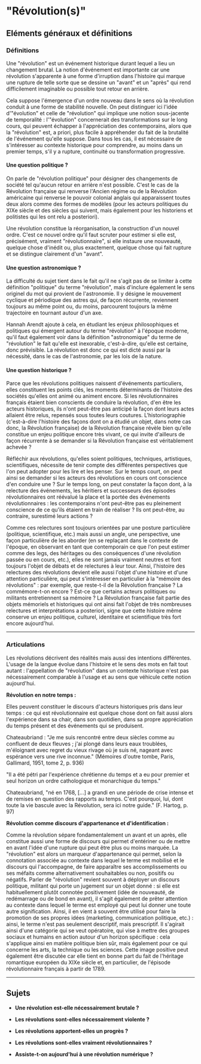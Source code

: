 # "Révolution(s)"

## Eléments généraux et définitions

### Définitions

Une "révolution" est un événement historique durant lequel a lieu un changement brutal. La notion d'événement est importante car une révolution s'apparente à une forme d'irruption dans l'histoire qui marque une rupture de telle sorte que se dessine un "avant" et un "après" qui rend difficilement imaginable ou possible tout retour en arrière.

Cela suppose l'émergence d'un ordre nouveau dans le sens où la révolution conduit à une forme de stabilité nouvelle. On peut distinguer ici l'idée d'"évolution" et celle de "révolution" qui implique une notion sous-jacente de temporalité : l'"évolution" concernerait des transformations sur le long cours, qui peuvent échapper à l'appréciation des contemporains, alors que la "révolution" est, a priori, plus facile à appréhender du fait de la brutalité de l'événement qu'elle suppose. Dans tous les cas, il est nécessaire de s'intéresser au contexte historique pour comprendre, au moins dans un premier temps, s'il y a rupture, continuité ou transformation progressive.

#### Une question politique ?

On parle de "révolution politique" pour désigner des changements de société tel qu'aucun retour en arrière n'est possible. C'est le cas de la Révolution française qui renverse l'Ancien régime ou de la Révolution américaine qui renverse le pouvoir colonial anglais qui apparaissent toutes deux alors comme des formes de modèles (pour les acteurs politiques du XIXe siècle et des siècles qui suivent, mais également pour les historiens et politistes qui les ont relu a posteriori).

Une révolution constitue la réorganisation, la construction d'un nouvel ordre. C'est ce nouvel ordre qu'il faut scruter pour estimer si elle est, précisément, vraiment "révolutionnaire", si elle instaure une nouveauté, quelque chose d'inédit ou, plus exactement, quelque chose qui fait rupture et se distingue clairement d'un "avant".

#### Une question astronomique ?

La difficulté du sujet tient dans le fait qu'il ne s'agit pas de se limiter à cette définition "politique" du terme "révolution", mais d'inclure également le sens originel du mot qui provient de l'astronomie. Il y désigne le mouvement cyclique et périodique des astres qui, de façon récurrente, reviennent toujours au même point ou, du moins, parcourent toujours la même trajectoire en tournant autour d'un axe.

Hannah Arendt ajoute à cela, en étudiant les enjeux philosophiques et politiques qui émergent autour du terme "révolution" à l'époque moderne, qu'il faut également voir dans la définition "astronomique" du terme de "révolution" le fait qu'elle est inexorable, c'est-à-dire, qu'elle est certaine, donc prévisible. La révolution est donc ce qui est dicté aussi par la nécessité, dans le cas de l'astronomie, par les lois de la nature.

#### Une question historique ?

Parce que les révolutions politiques naissent d'événements particuliers, elles constituent les points clés, les moments déterminants de l'histoire des sociétés qu'elles ont animé ou animent encore. Si les révolutionnaires français étaient bien conscients de conduire la révolution, d'en être les acteurs historiques, ils n'ont peut-être pas anticipé la façon dont leurs actes allaient être relus, repensés sous toutes leurs coutures. L'historiographie (c'est-à-dire l'histoire des façons dont on a étudié un objet, dans notre cas donc, la Révolution française) de la Révolution française révèle bien qu'elle constitue un enjeu politique encore très vivant, ce qui invite d'ailleurs de façon récurrente à se demander si la Révolution française est véritablement achevée ?

Réfléchir aux révolutions, qu'elles soient politiques, techniques, artistiques, scientifiques, nécessite de tenir compte des différentes perspectives que l'on peut adopter pour les lire et les penser. Sur le temps court, on peut ainsi se demander si les acteurs des révolutions en cours ont conscience d'en conduire une ? Sur le temps long, on peut constater la façon dont, à la relecture des événements, les héritiers et successeurs des épisodes révolutionnaires ont réévalué la place et la portée des événements révolutionnaires : les contemporains n'ont peut-être pas eu pleinement conscience de ce qu'ils étaient en train de réaliser ? Ils ont peut-être, au contraire, surestimé leurs actions ?

Comme ces relectures sont toujours orientées par une posture particulière (politique, scientifique, etc.) mais aussi un angle, une perspective, une façon particulière de les aborder (en se replaçant dans le contexte de l'époque, en observant en tant que contemporain ce que l'on peut estimer comme des legs, des héritages ou des conséquences d'une révolution passée ou en cours, etc.), elles ne sont jamais vraiment neutres et font toujours l'objet de débats et de relectures à leur tour. Ainsi, l'histoire des relectures des révolutions devient elle aussi l'objet d'une histoire et d'une attention particulière, qui peut s'intéresser en particulier à la "mémoire des révolutions" : par exemple, que reste-t-il de la Révolution française ? La commémore-t-on encore ? Est-ce que certains acteurs politiques ou militants entretiennent sa mémoire ? La Révolution française fait partie des objets mémoriels et historiques qui ont ainsi fait l'objet de très nombreuses relectures et interprétations a posteriori, signe que cette histoire même conserve un enjeu politique, culturel, identitaire et scientifique très fort encore aujourd'hui.

---

### Articulations

Les révolutions décrivent des réalités mais aussi des intentions différentes. L'usage de la langue évolue dans l'histoire et le sens des mots en fait tout autant : l'appellation de "révolution" dans un contexte historique n'est pas nécessairement comparable à l'usage et au sens que véhicule cette notion aujourd'hui.

**Révolution en notre temps :**

Elles peuvent constituer le discours d'acteurs historiques pris dans leur temps : ce qui est révolutionnaire est quelque chose dont on fait aussi alors l'expérience dans sa chair, dans son quotidien, dans sa propre appréciation du temps présent et des événements qui se produisent.

Chateaubriand : "Je me suis rencontré entre deux siècles comme au confluent de deux fleuves ; j'ai plongé dans leurs eaux troublées, m'éloignant avec regret du vieux rivage où je suis né, nageant avec espérance vers une rive inconnue." (Mémoires d'outre tombe, Paris, Gallimard, 1951, tome 2, p. 936)

"Il a été pétri par l'expérience chrétienne du temps et a eu pour premier et seul horizon un ordre cathologique et monarchique du temps."

Chateaubriand, "né en 1768, [...] a grandi en une période de crise intense et de remises en question des rapports au temps. C'est pourquoi, lui, dont toute la vie bascule avec la Révolution, sera ici notre guide." (F. Hartog, p. 97)

**Révolution comme discours d'appartenance et d'identification :**

Comme la révolution sépare fondamentalement un avant et un après, elle constitue aussi une forme de discours qui permet d'entériner ou de mettre en avant l'idée d'une rupture qui peut être plus ou moins marquée. La "révolution" est alors un marqueur d'appartenance qui permet, selon la connotation associée au contexte dans lequel le terme est mobilisé et le discours qui l'accompagne, de faire apparaître ses accomplissements ou ses méfaits comme alternativement souhaitables ou non, positifs ou négatifs. Parler de "révolution" revient souvent à déployer un discours politique, militant qui porte un jugement sur un objet donné : si elle est habituellement plutôt connotée positivement (idée de nouveauté, de redémarrage ou de bond en avant), il s'agit également de prêter attention au contexte dans lequel le terme est employé qui peut lui donner une toute autre signification. Ainsi, il en vient à souvent être utilisé pour faire la promotion de ses propres idées (marketing, communication politique, etc.) : ainsi, le terme n'est pas seulement descriptif, mais prescriptif. Il s'agirait ainsi d'une catégorie qui se veut opératoire, qui vise à mettre des groupes sociaux et humains en action autour d'un horizon spécifique : cela s'applique ainsi en matière politique bien sûr, mais également pour ce qui concerne les arts, la technique ou les sciences. Cette image positive peut également être discutée car elle tient en bonne part du fait de l'héritage romantique européen du XIXe siècle et, en particulier, de l'épisode révolutionnaire français à partir de 1789.

---

## Sujets

* **Une révolution est-elle nécessairement brutale ?**

* **Les révolutions sont-elles nécessairement violente ?**

* **Les révolutions apportent-elles un progrès ?**

* **Les révolutions sont-elles vraiment révolutionnaires ?**

* **Assiste-t-on aujourd'hui à une révolution numérique ?**
